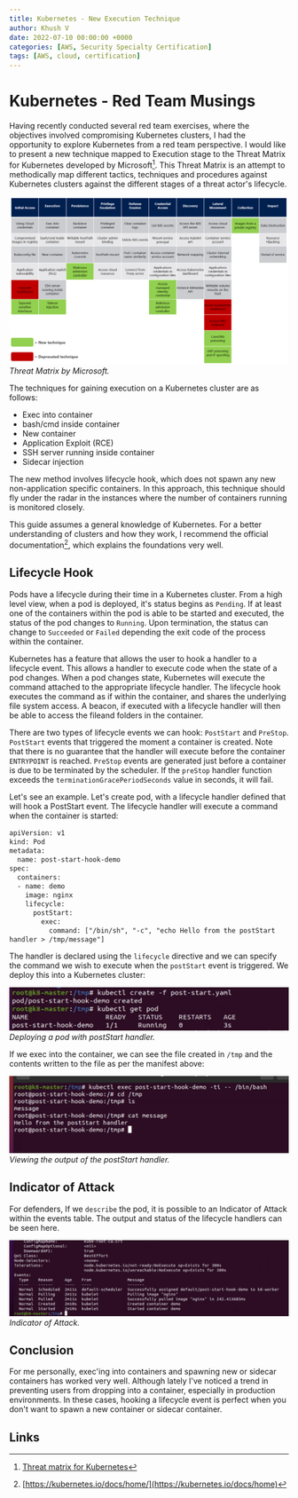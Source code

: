 ```yaml
---
title: Kubernetes - New Execution Technique
author: Khush V
date: 2022-07-10 00:00:00 +0000
categories: [AWS, Security Specialty Certification]
tags: [AWS, cloud, certification]
---
```


# Kubernetes - Red Team Musings

Having recently conducted several red team exercises, where the objectives involved compromising Kubernetes clusters, I had the opportunity to explore Kubernetes from a red team perspective. I would like to present a new technique  mapped to Execution stage to the Threat  Matrix for Kubernetes developed by Microsoft[^1]. This Threat Matrix is an attempt to methodically map different tactics, techniques and procedures against Kubernetes clusters against the different stages of a threat actor's lifecycle.

![Threat Matrix - Microsoft](/assets/img/kubernetes_1/threat_matrix.png)
_Threat Matrix by Microsoft._

The techniques for gaining execution on a Kubernetes cluster are as follows:
- Exec into container
- bash/cmd inside container
- New container
- Application Exploit (RCE)
- SSH server running inside container 
- Sidecar injection

The new method involves lifecycle hook, which does not spawn any new non-application specific containers. In this approach, this technique should fly under the radar in the instances where the number of containers running is monitored closely.

This guide assumes a general knowledge of Kubernetes. For a better understanding of clusters and how they work, I recommend the official documentation[^2], which explains the foundations very well.

## Lifecycle Hook

Pods have a lifecycle during their time in a Kubernetes cluster. From a high level view, when a pod is deployed, it's status begins as `Pending`. If at least one of the containers within the pod is able to be started and executed, the status of the pod changes to `Running`. Upon termination, the status can change to `Succeeded` or `Failed` depending the exit code of the process within the container. 

Kubernetes has a feature that allows the user to hook a handler to a lifecycle event. This allows a handler to execute code when the state of a pod changes. When a pod changes state, Kubernetes will execute the command attached to the appropriate lifecycle handler. The lifecycle hook executes the command as if within the container, and shares the underlying file system access. A beacon, if executed with a lifecycle handler  will then be able to access the fileand folders in the container. 

There are two types of lifecycle events we can hook: `PostStart` and `PreStop`. `PostStart` events that triggered the moment a container is created. Note that there is no guarantee that the handler will execute before the container `ENTRYPOINT` is reached. `PreStop` events are generated just before a container is due to be terminated by the scheduler. If the `preStop` handler function exceeds the `terminationGracePeriodSeconds` value in seconds, it will fail.  

Let's see an example. Let's create pod, with a lifecycle handler defined that will hook a PostStart event. The lifecycle handler will execute a command when the container is started:

```
apiVersion: v1
kind: Pod
metadata:
  name: post-start-hook-demo
spec:
  containers:
  - name: demo
    image: nginx
    lifecycle:
      postStart:
        exec:
          command: ["/bin/sh", "-c", "echo Hello from the postStart handler > /tmp/message"]

```
The handler is declared using the `lifecycle` directive and we can specify the command we wish to execute when the `postStart` event is triggered. We deploy this into a Kubernetes cluster:

![Deploying a pod with postStart handler](/assets/img/kubernetes_1/create-pod.png)
_Deploying a pod with postStart handler._

If we exec into the container, we can see the file created in `/tmp` and the contents written to the file as per the manifest above:

![Viewing the output of the postStart handler](/assets/img/kubernetes_1/pod-exec.png)
_Viewing the output of the postStart handler._


## Indicator of Attack

For defenders, If we `describe` the pod, it is possible to an Indicator of Attack within the events table. The output and status of the lifecycle handlers can be seen here. 

![Indicator of Attack](/assets/img/kubernetes_1/pod-describe.png)
_Indicator of Attack._



## Conclusion

For me personally, exec'ing into containers and spawning new or sidecar containers has worked very well. Although lately I've noticed a trend in preventing users from dropping into a container, especially in production environments. In these cases, hooking a lifecycle event is perfect when you don't want to spawn a new container or sidecar container.

## Links
[^1]: [Threat matrix for Kubernetes](https://www.microsoft.com/security/blog/2021/03/23/secure-containerized-environments-with-updated-threat-matrix-for-kubernetes/)
[^2]: [https://kubernetes.io/docs/home/](https://kubernetes.io/docs/home)
[^3]: [AWS Official Course](https://www.aws.training/Details/eLearning?id=34786)
[^4]: [Kubernetes Container Lifecycle Hooks](https://kubernetes.io/docs/concepts/containers/container-lifecycle-hooks/)
